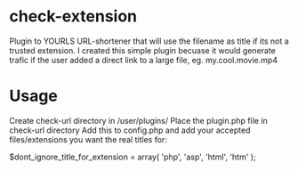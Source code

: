 check-extension
===============

Plugin to YOURLS URL-shortener that will use the filename as title if its not a trusted extension. I created this simple plugin becuase it would generate trafic if the user added a direct link to a large file, eg. my.cool.movie.mp4

Usage
===============

Create check-url directory in /user/plugins/
Place the plugin.php file in check-url directory
Add this to config.php and add your accepted files/extensions you want the real titles for:

$dont_ignore_title_for_extension = array(
		'php',
		'asp',
		'html',
		'htm'
);
